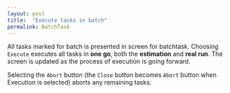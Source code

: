 ```yaml
---
layout: post
title:  "Execute tasks in batch"
permalink: BatchTask
---
```

All tasks marked for batch is presented in screen for batchtask. Choosing `Execute` executes all tasks in **one go**, both the **estimation** and **real run**. The screen is updated as the process of execution is going forward.

Selecting the `Abort` button (the `Close` button becomes `Abort` button when Execution is selected) aborts any remaining tasks.
